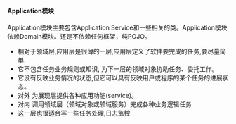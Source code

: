 #### Application模块

Application模块主要包含Application Service和一些相关的类。Application模块依赖Domain模块。还是不依赖任何框架，纯POJO。

* 相对于领域层,应用层是很薄的一层,应用层定义了软件要完成的任务,要尽量简单.
* 它不包含任务业务规则或知识, 为下一层的领域对象协助任务、委托工作。
* 它没有反映业务情况的状态,但它可以具有反映用户或程序的某个任务的进展状态。
* 对外 为展现层提供各种应用功能(service)。
* 对内 调用领域层（领域对象或领域服务）完成各种业务逻辑任务
* 这一层也很适合写一些任务处理,日志监控